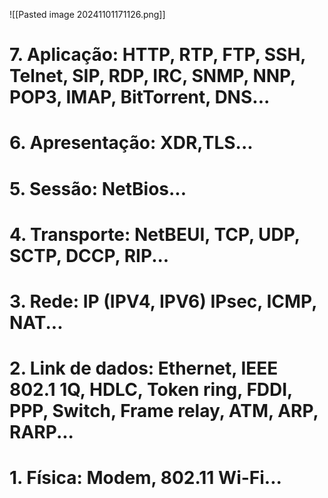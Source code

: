 ![[Pasted image 20241101171126.png]]






  # **7. Aplicação:** HTTP, RTP, FTP, SSH, Telnet, SIP, RDP, IRC, SNMP, NNP, POP3, IMAP, BitTorrent, DNS...

# **6. Apresentação:** XDR,TLS...

# **5. Sessão:** NetBios...

# **4. Transporte:** NetBEUI, TCP, UDP, SCTP, DCCP, RIP...

# **3. Rede:** IP (IPV4, IPV6) IPsec, ICMP, NAT...

# **2. Link de dados:** Ethernet, IEEE 802.1 1Q, HDLC, Token ring, FDDI, PPP, Switch, Frame relay, ATM, ARP, RARP...

# **1. Física:** Modem, 802.11 Wi-Fi...






 
 
 